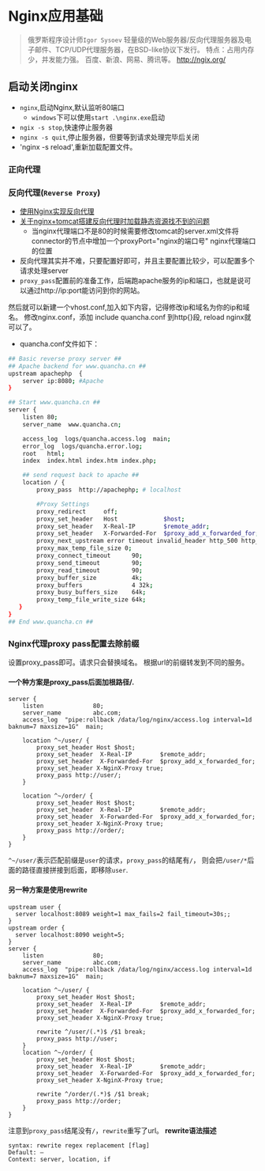 # Nginx应用基础
<!-- @author DHJT 2017-07-13 -->
> 俄罗斯程序设计师`Igor Sysoev`
> 轻量级的Web服务器/反向代理服务器及电子邮件、TCP/UDP代理服务器，在BSD-like协议下发行。
> 特点：占用内存少，并发能力强。
> 百度、新浪、网易、腾讯等。
> http://ngix.org/

## 启动关闭nginx
- `nginx`,启动Nginx,默认监听80端口
    + `windows`下可以使用`start .\nginx.exe`启动
- `ngix -s stop`,快速停止服务器
- `nginx -s quit`,停止服务器，但要等到请求处理完毕后关闭
- 'nginx -s reload',重新加载配置文件。

### 正向代理

### 反向代理(`Reverse Proxy`)
- [使用Nginx实现反向代理][1]
- [关于nginx+tomcat搭建反向代理时加载静态资源找不到的问题][2]
    + 当nginx代理端口不是80的时候需要修改tomcat的server.xml文件将connector的节点中增加一个proxyPort="nginx的端口号" nginx代理端口的位置
- 反向代理其实并不难，只要配置好即可，并且主要配置比较少，可以配置多个请求处理server
- `proxy_pass`配置前的准备工作，后端跑apache服务的ip和端口，也就是说可以通过http://ip:port能访问到你的网站。

然后就可以新建一个vhost.conf,加入如下内容，记得修改ip和域名为你的ip和域名。
修改nginx.conf，添加 include quancha.conf 到http{}段, reload nginx就可以了。

- quancha.conf文件如下：
``` sh
## Basic reverse proxy server ##
## Apache backend for www.quancha.cn ##
upstream apachephp  {
    server ip:8080; #Apache
}

## Start www.quancha.cn ##
server {
    listen 80;
    server_name  www.quancha.cn;

    access_log  logs/quancha.access.log  main;
    error_log  logs/quancha.error.log;
    root   html;
    index  index.html index.htm index.php;

    ## send request back to apache ##
    location / {
        proxy_pass  http://apachephp; # localhost

        #Proxy Settings
        proxy_redirect     off;
        proxy_set_header   Host             $host;
        proxy_set_header   X-Real-IP        $remote_addr;
        proxy_set_header   X-Forwarded-For  $proxy_add_x_forwarded_for;
        proxy_next_upstream error timeout invalid_header http_500 http_502 http_503 http_504;
        proxy_max_temp_file_size 0;
        proxy_connect_timeout      90;
        proxy_send_timeout         90;
        proxy_read_timeout         90;
        proxy_buffer_size          4k;
        proxy_buffers              4 32k;
        proxy_busy_buffers_size    64k;
        proxy_temp_file_write_size 64k;
   }
}
## End www.quancha.cn ##
```

### Nginx代理proxy pass配置去除前缀
设置proxy_pass即可。请求只会替换域名。
根据url的前缀转发到不同的服务。

#### 一个种方案是proxy_pass后面加根路径/.
```
server {
    listen              80;
    server_name         abc.com;
    access_log  "pipe:rollback /data/log/nginx/access.log interval=1d baknum=7 maxsize=1G"  main;

    location ^~/user/ {
        proxy_set_header Host $host;
        proxy_set_header  X-Real-IP        $remote_addr;
        proxy_set_header  X-Forwarded-For  $proxy_add_x_forwarded_for;
        proxy_set_header X-NginX-Proxy true;
        proxy_pass http://user/;
    }

    location ^~/order/ {
        proxy_set_header Host $host;
        proxy_set_header  X-Real-IP        $remote_addr;
        proxy_set_header  X-Forwarded-For  $proxy_add_x_forwarded_for;
        proxy_set_header X-NginX-Proxy true;
        proxy_pass http://order/;
    }
}
```
`^~/user/`表示匹配前缀是`user`的请求，`proxy_pass`的结尾有`/`， 则会把`/user/*`后面的路径直接拼接到后面，即移除`user`.

#### 另一种方案是使用rewrite
```
upstream user {
  server localhost:8089 weight=1 max_fails=2 fail_timeout=30s;;
}
upstream order {
  server localhost:8090 weight=5;
}
server {
    listen              80;
    server_name         abc.com;
    access_log  "pipe:rollback /data/log/nginx/access.log interval=1d baknum=7 maxsize=1G"  main;

    location ^~/user/ {
        proxy_set_header Host $host;
        proxy_set_header  X-Real-IP        $remote_addr;
        proxy_set_header  X-Forwarded-For  $proxy_add_x_forwarded_for;
        proxy_set_header X-NginX-Proxy true;

        rewrite ^/user/(.*)$ /$1 break;
        proxy_pass http://user;
    }
    location ^~/order/ {
        proxy_set_header Host $host;
        proxy_set_header  X-Real-IP        $remote_addr;
        proxy_set_header  X-Forwarded-For  $proxy_add_x_forwarded_for;
        proxy_set_header X-NginX-Proxy true;

        rewrite ^/order/(.*)$ /$1 break;
        proxy_pass http://order;
    }
}
```
注意到`proxy_pass`结尾没有`/`，`rewrite`重写了url。
__rewrite语法描述__
```
syntax: rewrite regex replacement [flag]
Default: —
Context: server, location, if
```

[1]: https://blog.csdn.net/xuanjiewu/article/details/79458266 '使用Nginx实现反向代理'
[2]: https://blog.csdn.net/zhaoxiaohua125/article/details/78751953 '关于nginx+tomcat搭建反向代理时加载静态资源找不到的问题'
[3]: http://blog.sina.com.cn/s/blog_98a2fcab0102xrup.html 'nginx配置问题导致url访问不带指定端口'
[4]: http://www.runoob.com/w3cnote/linux-nginx-tomcat.html 'Linux下Nginx+Tomcat负载均衡和动静分离配置要点'
[5]: https://www.cnblogs.com/sixiweb/p/3988805.html 'nginx配置反向代理示例'
[6]: http://www.ttlsa.com/nginx/use-nginx-proxy/ '搭建nginx反向代理用做内网域名转发'
[7]: http://www.cnblogs.com/anruy/p/4989161.html 'nginx反向代理原理和配置讲解'
[8]: https://blog.csdn.net/qq_35843543/article/details/81561240 'Nginx出现403 forbidden'